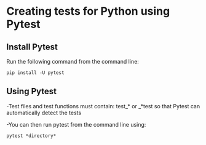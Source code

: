 # Creating tests for Python using Pytest

## Install Pytest

Run the following command from the command line:
```
pip install -U pytest
```

## Using Pytest

-Test files and test functions must contain:
  test_* or _*test
so that Pytest can automatically detect the tests

-You can then run pytest from the command line using:
  ```
  pytest *directory*
  ```

